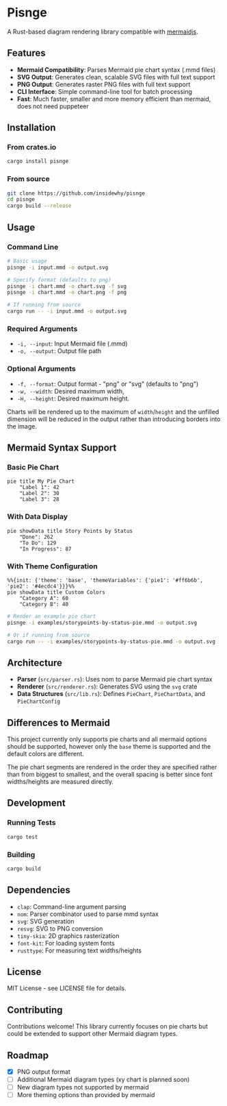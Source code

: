 # Pisnge

A Rust-based diagram rendering library compatible with [mermaidjs](https://mermaid.js.org).

## Features

- **Mermaid Compatibility**: Parses Mermaid pie chart syntax (.mmd files)
- **SVG Output**: Generates clean, scalable SVG files with full text support
- **PNG Output**: Generates raster PNG files with full text support
- **CLI Interface**: Simple command-line tool for batch processing
- **Fast**: Much faster, smaller and more memory efficient than mermaid, does not need puppeteer

## Installation

### From crates.io

```bash
cargo install pisnge
```

### From source

```bash
git clone https://github.com/insidewhy/pisnge
cd pisnge
cargo build --release
```

## Usage

### Command Line

```bash
# Basic usage
pisnge -i input.mmd -o output.svg

# Specify format (defaults to png)
pisnge -i chart.mmd -o chart.svg -f svg
pisnge -i chart.mmd -o chart.png -f png

# If running from source
cargo run -- -i input.mmd -o output.svg
```

### Required Arguments

- `-i, --input`: Input Mermaid file (.mmd)
- `-o, --output`: Output file path

### Optional Arguments

- `-f, --format`: Output format - "png" or "svg" (defaults to "png")
- `-w, --width`: Desired maximum width,
- `-H, --height`: Desired maximum height.

Charts will be rendered up to the maximum of `width`/`height` and the unfilled dimension will be reduced in the output rather than introducing borders into the image.

## Mermaid Syntax Support

### Basic Pie Chart

```
pie title My Pie Chart
    "Label 1": 42
    "Label 2": 30
    "Label 3": 28
```

### With Data Display

```
pie showData title Story Points by Status
    "Done": 262
    "To Do": 129
    "In Progress": 87
```

### With Theme Configuration

```
%%{init: {'theme': 'base', 'themeVariables': {'pie1': '#ff6b6b', 'pie2': '#4ecdc4'}}}%%
pie showData title Custom Colors
    "Category A": 60
    "Category B": 40
```

```bash
# Render an example pie chart
pisnge -i examples/storypoints-by-status-pie.mmd -o output.svg

# Or if running from source
cargo run -- -i examples/storypoints-by-status-pie.mmd -o output.svg
```

## Architecture

- **Parser** (`src/parser.rs`): Uses nom to parse Mermaid pie chart syntax
- **Renderer** (`src/renderer.rs`): Generates SVG using the `svg` crate
- **Data Structures** (`src/lib.rs`): Defines `PieChart`, `PieChartData`, and `PieChartConfig`

## Differences to Mermaid

This project currently only supports pie charts and all mermaid options should be supported, however only the `base` theme is supported and the default colors are different.

The pie chart segments are rendered in the order they are specified rather than from biggest to smallest, and the overall spacing is better since font widths/heights are measured directly.

## Development

### Running Tests

```bash
cargo test
```

### Building

```bash
cargo build
```

## Dependencies

- `clap`: Command-line argument parsing
- `nom`: Parser combinator used to parse mmd syntax
- `svg`: SVG generation
- `resvg`: SVG to PNG conversion
- `tiny-skia`: 2D graphics rasterization
- `font-kit`: For loading system fonts
- `rusttype`: For measuring text widths/heights

## License

MIT License - see LICENSE file for details.

## Contributing

Contributions welcome! This library currently focuses on pie charts but could be extended to support other Mermaid diagram types.

## Roadmap

- [x] PNG output format
- [ ] Additional Mermaid diagram types (xy chart is planned soon)
- [ ] New diagram types not supported by mermaid
- [ ] More theming options than provided by mermaid
